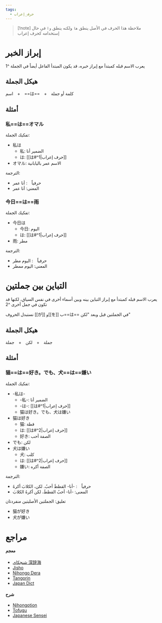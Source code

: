 ```yaml
---
tags:
  - حرف_إعراب
---
```

> [!note] ملاحظة
> هذا الحرف في الأصل ينطق `ها` ولكنه ينطق `وا` في حال إستخدامه كحرف إعراب
# إبراز الخبر
يعرب الاسم قبله كمبتدأ مع إبراز خبره، قد يكون المبتدأ الفاعل أيضاً في الجملة ^1
## هيكل الجملة
اسم　+　==は==　+　كلمة أو جملة
## أمثلة
### 私==は==オマル
تفكيك الجملة:
- 私は
	- 私: الضمير أنا
	- は: [[は#^1|حرف إعراب]]
- オマル: الاسم عمر باليابانية

الترجمة:
- حرفياً　: أنا عمر
- المعنى: أنا عمر
### 今日==は==雨
تفكيك الجملة:
- 今日は
	- 今日: اليوم
	- は: [[は#^1|حرف إعراب]]
- 雨: مطر

الترجمة:
- حرفياً　: اليوم مطر
- المعنى: اليوم ممطر
# التباين بين جملتين
يعرب الاسم قبله كمبتدأ مع إبراز التباين بينه وبين أسماء أخرى في نفس السياق، لكنها قد تكون في جمل أخرى ^2

نستبدل الحروف [[が]] و[[を]] ب==は== في الجملتين قبل وبعد "لكن"
## هيكل الجملة
جملة　+　لكن　+　جملة
## أمثلة
### 猫==は==好き。でも、犬==は==嫌い
تفكيك الجملة:
- -私は-
	- -私-: الضمير أنا
	- -は-: [[は#^1|حرف إعراب]]
	- 猫は好き。でも、犬は嫌い
- 猫は好き
	- 猫: قطة
	- は: [[は#^2|حرف إعراب]]
	- 好き: الصفة أحب
- でも: لكن
- 犬は嫌い
	- 犬: كلب
	- は: [[は#^2|حرف إعراب]]
	- 嫌い: الصفة أكره

الترجمة:
- حرفياً　: -أنا- القططَ أحبُ. لكن، الكلابَ أكرهُ
- المعنى: -أنا- أحبُ القططَ، لكن أكرهُ الكلابَ

تعليق: الجملتين الأصليتين منفردتان
- 猫が好き
- 犬が嫌い
# مراجع
#### معجم
- [شنجكاي 深辞海](https://shinjikai.app/#/word/10846)
- [Jisho](https://jisho.org/word/%E3%81%AF)
- [Nihongo Dera](https://nihongodera.com/dictionary/jpen/%E3%81%AF-1)
- [Tangorin](https://tangorin.com/definition/%E3%81%AF)
- [Japan Dict](https://japandict.com/%E3%81%AF)
#### شرح
- [Nihongotion](https://nihongotion.com/grammars/particle-wa)
- [Tofugu](https://tofugu.com/japanese-grammar/particle-wa)
- [Japanese Sensei](https://senseijapanese.com/beginning-with-japanese/japanese-particles-the-topic-of-a-sentence-with-%E3%81%AF)